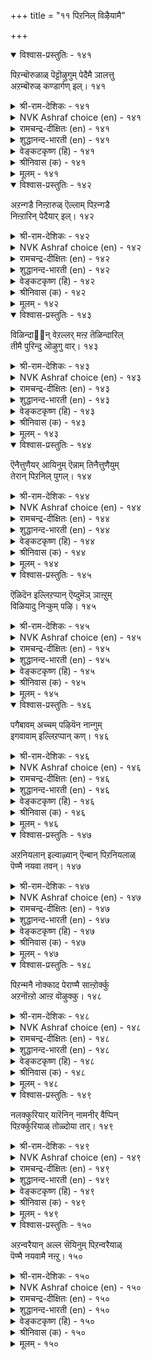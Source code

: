 +++
title = "११ पिऱनिल् विऴैयामै"

+++


<details open><summary>विश्वास-प्रस्तुतिः - १४१</summary>

पिऱन्बॊरुळाळ् पॆट्टॊऴुगुम् पेदैमै ञालत्तु  
अऱम्बॊरुळ् कण्डार्गण् इल्।      १४१
</details>

<details><summary>श्री-राम-देशिकः - १४१</summary>

परपत्नीसङ्गमेच्छादोषस्तेषु न विद्यते ।  
धर्मार्थशास्त्र तत्त्वज्ञा ये भवन्ति महीतले ॥ १४१॥
</details>

<details><summary>NVK Ashraf choice (en) - १४१</summary>

०१४१
Those who realize the benefit of virtue
Don't commit the folly of desiring another's wife.
(J. Narayanaswamy), (N.V.K. Ashraf)
</details>

<details><summary>रामचन्द्र-दीक्षितः (en) - १४१</summary>

141\. piṟaṉ poruḷāḷ-peṭṭu oḻukum pētaimai ñālattu  
aṟam, poruḷ, kaṇṭārkaṇ il.

141\. The folly of intriguing with another’s wife is not found in one versed in the laws of truth and wealth.  
</details>

<details><summary>शुद्धानन्द-भारती (en) - १४१</summary>

1\. பிறன்பொருளாள் பெட்டொழுகும் பேதைமை ஞாலத்து  
அறம்பொருள் கண்டார்கண் இல்  
Who know the wealth and virtue's way  
After other's wife do not stray.         141  
</details>

<details><summary>वेङ्कटकृष्ण (हि) - १४१</summary>

141
परपत्नी-रति-मूढ़ता, है नहिं उनमें जान ।  
धर्म-अर्थ के शास्त्र का, जिनको तत्वज्ञान ॥
</details>

<details><summary>श्रीनिवास (क) - १४१</summary>

141. परन ऒडवॆयागिरुव हॆण्डतियन्नु अपेक्षिसिवुदु तिळिगेडितन; धर्म अर्थगळन्नु बल्लवरल्लि ई गुणविल्ल

</details>

<details><summary>मूलम् - १४१</summary>

पिऱऩ्पॊरुळाळ् पॆट्टॊऴुगुम् पेदैमै ञालत्तु
अऱम्बॊरुळ् कण्डार्गण् इल्। १४१
</details>

<details open><summary>विश्वास-प्रस्तुतिः - १४२</summary>

अऱन्गडै निऩ्ऱारुळ् ऎल्लाम् पिऱन्गडै  
निऩ्ऱारिन् पेदैयार् इल्।      १४२
</details>

<details><summary>श्री-राम-देशिकः - १४२</summary>

परपत्नीलम्पटनां मध्ये मृढतमो हि सः ।  
परदार गृहद्वारे कामार्तो यः प्रतीक्षते ॥ १४२॥
</details>

<details><summary>NVK Ashraf choice (en) - १४२</summary>

०१४२
No sinner so foolish as he who lurks
At the door of another's wife.
(P.S. Sundaram)
</details>

<details><summary>रामचन्द्र-दीक्षितः (en) - १४२</summary>

142\. aṟaṉkaṭai niṉṟāruḷ ellām, piṟaṉkaṭai  
niṉṟāriṉ, pētaiyār il.

142\. Among those who walk in the ways of sin, the most foolish are those who stand at the entrance of another’s (house).  
</details>

<details><summary>शुद्धानन्द-भारती (en) - १४२</summary>

2\. அறன்கடை நின்றாருள் எல்லாம் பிறன்கடை  
நின்றாரின் பேதையார் இல்  
He is the worst law breaking boor  
Who haunts around his neighbour's door.         142  
</details>

<details><summary>वेङ्कटकृष्ण (हि) - १४२</summary>

142
धर्म-भ्रष्टों में नही, ऐसा कोई मूढ़ ।  
जैसा अन्यद्वार पर, खड़ा रहा जो मूढ़ ॥
</details>

<details><summary>श्रीनिवास (क) - १४२</summary>

142. धर्मवन्नु मीरि निन्तवरल्लि, परन हॆण्डतियन्नु बयसि बेरॊब्बन मनॆ बागिलल्लि निन्तवनष्टु मूर्ख बेरॆ इल्ल.

</details>

<details><summary>मूलम् - १४२</summary>

अऱऩ्कडै निऩ्ऱारुळ् ऎल्लाम् पिऱऩ्कडै
निऩ्ऱारिऩ् पेदैयार् इल्। १४२
</details>

<details open><summary>विश्वास-प्रस्तुतिः - १४३</summary>

विळिन्दा஡஢न् वेऱल्लर् मऩ्ऱ तॆळिन्दारिल्  
तीमै पुरिन्दु ऒऴुगु वार्।      १४३
</details>

<details><summary>श्री-राम-देशिकः - १४३</summary>

जीवन्नपि मृतप्रायः स तु संशय मन्तरा ।  
विश्वस्तसुहृदः पत्नीं यो भोक्तुमभिवाञ्छति ॥ १४३॥
</details>

<details><summary>NVK Ashraf choice (en) - १४३</summary>

०१४३
No different from the dead are those
Who wickedly desire the wife of a friend.
(Satguru Subramuniyaswami)
</details>

<details><summary>रामचन्द्र-दीक्षितः (en) - १४३</summary>

143\. viḷintāriṉ vēṟu allar maṉṟa-teḷintār il  
tīmai purintu oḻukuvār.

143\. They are as good as dead who misbehave towards the wives of their confiding friends.  
</details>

<details><summary>शुद्धानन्द-भारती (en) - १४३</summary>

3\. விளிந்தாரின் வேறல்லர் மன்ற தெளிந்தாரில்  
தீமை புரிந்துஒழுகு வார்  
The vile are dead who evil aim  
And put faithful friends' wives to shame.         143  
</details>

<details><summary>वेङ्कटकृष्ण (हि) - १४३</summary>

143
दृढ़ विश्वासी मित्र की, स्त्री से पापाचार ।  
जो करता वो मृतक से, भिन्न नहीं है, यार ॥
</details>

<details><summary>श्रीनिवास (क) - १४३</summary>

143. नम्बिदवर मडदियल्लि केळॆणिसि नडदुकॊळ्ळुववरु, निश्चयवागि ऒदुक्किद्दू सत्तवर हागॆ.

</details>

<details><summary>मूलम् - १४३</summary>

विळिन्दा஡஢ऩ् वेऱल्लर् मऩ्ऱ तॆळिन्दारिल्
तीमै पुरिन्दु ऒऴुगु वार्। १४३
</details>

<details open><summary>विश्वास-प्रस्तुतिः - १४४</summary>

ऎनैत्तुणैयर् आयिनुम् ऎन्नाम् तिनैत्तुणैयुम्  
तेरान् पिऱनिल् पुगल्।      १४४
</details>

<details><summary>श्री-राम-देशिकः - १४४</summary>

पापं किञ्चिदनालोच्य परनारीरतात्मनः ।  
किमन्यै र्विभवैः पूणैंः स दुःखान्न विमुच्यते ॥ १४४॥
</details>

<details><summary>NVK Ashraf choice (en) - १४४</summary>

०१४४
What does greatness avail if one without even least guilt
Goes into another's home? *
(W.H. Drew and J. Lazarus), (P.S. Sundaram)
</details>

<details><summary>रामचन्द्र-दीक्षितः (en) - १४४</summary>

144\. eṉait tuṇaiyar āyiṉum eṉṉām-tiṉait tuṇaiyum  
tērāṉ, piṟaṉ il pukala?.

144\. What avails one’s greatness if one desecrates the sanctity of the house of another reckless of the consequences.  
</details>

<details><summary>शुद्धानन्द-भारती (en) - १४४</summary>

4\. எனைத்துணையர் ஆயினும் என்னாம் தினைத்துணையும்  
தேரான் பிறனில் புகல்  
Their boasted greatness means nothing  
When to another's wife they cling.         144  
</details>

<details><summary>वेङ्कटकृष्ण (हि) - १४४</summary>

144
क्या होगा उसको अहो, रखते विभव अनेक ।  
यदि रति हो पर-दार में, तनिक न बुद्धि विवेक ॥
</details>

<details><summary>श्रीनिवास (क) - १४४</summary>

144. स्वल्पवू विवेचिसदॆ परर हॆण्डतियन्नु सेरुववरु ऎष्टु दॊड्डवरादरेनु

</details>

<details><summary>मूलम् - १४४</summary>

ऎऩैत्तुणैयर् आयिऩुम् ऎऩ्ऩाम् तिऩैत्तुणैयुम्
तेराऩ् पिऱऩिल् पुगल्। १४४
</details>

<details open><summary>विश्वास-प्रस्तुतिः - १४५</summary>

ऎळिदॆन इल्लिऱप्पान् ऎय्दुमॆञ् ञाऩ्ऱुम्  
विळियादु निऱ्कुम् पऴि।      १४५
</details>

<details><summary>श्री-राम-देशिकः - १४५</summary>

सर्वसाधारणं मत्वा सङ्गतः परवल्लभाम् ।  
अपवादं स्थिरं धत्ते गर्हितं तत्कुलं भवेत् ॥ १४५॥
</details>

<details><summary>NVK Ashraf choice (en) - १४५</summary>

०१४५
Erring with another's wife may seem easy,
But disgrace will be irredeemable for all time.*
(C. Rajagopalachari)
</details>

<details><summary>रामचन्द्र-दीक्षितः (en) - १४५</summary>

145\. 'eḷitu' eṉa il iṟappāṉ eytum-eñ ñāṉṟum  
viḷiyātu niṟkum paḻi.

145\. He who invades (easily) the house of another thinking it a mere trifie will incur eternal infamy.  
</details>

<details><summary>शुद्धानन्द-भारती (en) - १४५</summary>

5\. எளிதுஎன இல்லிறப்பான் எய்துமெஞ் ஞான்றும்  
விளியாது நிற்கும் பழி  
Who trifles with another's wife  
His guilty stain will last for life.         145  
</details>

<details><summary>वेङ्कटकृष्ण (हि) - १४५</summary>

145
पर-पत्नी-रत जो हुआ, सुलभ समझ निश्शंक ।  
लगे रहे चिर काल तक, उसपर अमिट कलंक ॥
</details>

<details><summary>श्रीनिवास (क) - १४५</summary>

145. सुलभवागि सिक्किदळॆन्दु परसतियन्नु कूडुववनु, यावागलू अळियदॆ उळिव निन्दॆगॆ गुरियागुत्तानॆ.

</details>

<details><summary>मूलम् - १४५</summary>

ऎळिदॆऩ इल्लिऱप्पाऩ् ऎय्दुमॆञ् ञाऩ्ऱुम्
विळियादु निऱ्कुम् पऴि। १४५
</details>

<details open><summary>विश्वास-प्रस्तुतिः - १४६</summary>

पगैबावम् अच्चम् पऴियॆन नान्गुम्  
इगवावाम् इल्लिऱप्पान् कण्।      १४६
</details>

<details><summary>श्री-राम-देशिकः - १४६</summary>

अपवादो भयं पापं द्वेषश्चेति चतुर्विधाः ।  
दोषा नैनं विमुञ्चन्ति योऽन्यभार्यां निषेवते ॥ १४६॥
</details>

<details><summary>NVK Ashraf choice (en) - १४६</summary>

०१४६
The adulterer has no respite from these four:
Hatred, sin, fear and disgrace. *
(V.V.S. Aiyar)
</details>

<details><summary>रामचन्द्र-दीक्षितः (en) - १४६</summary>

146\. pakai, pāvam, accam, paḻi eṉa nāṉkum  
ikavā ām-il iṟappāṉkaṇ.

146\. Four evils, enmity, sin, fear and disgrace dog one who covets another’s wife.  
</details>

<details><summary>शुद्धानन्द-भारती (en) - १४६</summary>

6\. பகைபாவம் அச்சம் பழியென நான்கும்  
இகவாவாம் இல்லிறப்பான் கண்  
Hatred, sin, fear, and shame-these four  
Stain adulterers ever more.         146  
</details>

<details><summary>वेङ्कटकृष्ण (हि) - १४६</summary>

146
पाप, शत्रुता, और भय, निन्दा मिल कर चार ।  
ये उसको छोड़ें नहीं, जो करता व्यभिचार ॥
</details>

<details><summary>श्रीनिवास (क) - १४६</summary>

146. हगॆ, पाप, भीति, निन्दॆ ऎम्ब नाल्कू परसतियन्नु कूडुववनन्नु बिट्टु होगुवुदिल्ल.

</details>

<details><summary>मूलम् - १४६</summary>

पगैबावम् अच्चम् पऴियॆऩ नाऩ्कुम्
इगवावाम् इल्लिऱप्पाऩ् कण्। १४६
</details>

<details open><summary>विश्वास-प्रस्तुतिः - १४७</summary>

अऱनियलान् इल्वाऴ्वान् ऎन्बान् पिऱनियलाळ्  
पॆण्मै नयवा तवन्।      १४७
</details>

<details><summary>श्री-राम-देशिकः - १४७</summary>

धर्म मार्गेण गार्हस्थ्यसेवनेनेह जीवतः ।  
अन्यदीयेषु दारेषु मतिरेव न जायते ॥ १४७॥
</details>

<details><summary>NVK Ashraf choice (en) - १४७</summary>

०१४७
He is a virtuous householder
Who does not covet another's wife. *
(P.S. Sundaram)
</details>

<details><summary>रामचन्द्र-दीक्षितः (en) - १४७</summary>

147\. aṟaṉ iyalāṉ ilvāḻvāṉ eṉpāṉ-piṟaṉ iyalāḷ  
peṇmai nayavātavaṉ.

147\. He is a true householder who does not love another man’s wife.  
</details>

<details><summary>शुद्धानन्द-भारती (en) - १४७</summary>

7\. அறனியலான் இல்வாழ்வான் என்பான் பிறனியலான்  
பெண்மை நயவா தவன்  
He is the righteous householder  
His neighbour's wife who covets never.         147  
</details>

<details><summary>वेङ्कटकृष्ण (हि) - १४७</summary>

147
जो गृहस्थ पर-दार पर, होवे नहिं आसक्त ।  
माना जाता है वही, धर्म-कर्म अनुरक्त ॥
</details>

<details><summary>श्रीनिवास (क) - १४७</summary>

147. धर्ममार्गदल्लि नडॆव गृहस्थनॆन्दरॆ, परस्त्रीय अङ्गलावण्यवन्नु बयसदिरुववने

</details>

<details><summary>मूलम् - १४७</summary>

अऱऩियलाऩ् इल्वाऴ्वाऩ् ऎऩ्पाऩ् पिऱऩियलाळ्
पॆण्मै नयवा तवऩ्। १४७
</details>

<details open><summary>विश्वास-प्रस्तुतिः - १४८</summary>

पिऱन्मनै नोक्काद पेराण्मै साऩ्ऱोर्क्कु  
अऱनॊऩ्ऱो आऩ्ऱ वॊऴुक्कु।      १४८
</details>

<details><summary>श्री-राम-देशिकः - १४८</summary>

परस्त्रीदर्शने चित्तदाढर्थे यद्रू विद्यते सताम् ।  
नेदं तेषां धर्ममात्रं पूर्णाचारोऽपि स स्मृतः ॥ १४८॥
</details>

<details><summary>NVK Ashraf choice (en) - १४८</summary>

०१४८
The manliness that scorns adultery
Is both virtue and propriety for the great. *
(P.S. Sundaram)
</details>

<details><summary>रामचन्द्र-दीक्षितः (en) - १४८</summary>

148\. piṟaṉ maṉai nōkkāta pēr āṇmai, cāṉṟōrkku  
aṟaṉ oṉṟō?āṉṟa oḻukku.

148\. The heroic manhood that does not lust after another’s wife is to the wise not mere virtue but the very law of their being.  
</details>

<details><summary>शुद्धानन्द-भारती (en) - १४८</summary>

8\. பிறன்மனை நோக்காத பேராண்மை சான்றோர்க்கு  
அறனொன்றோ ஆன்ற ஒழுக்கு  
They lead a high-souled manly life  
The pure who eye not another's wife.         148  
</details>

<details><summary>वेङ्कटकृष्ण (हि) - १४८</summary>

148
पर-नारी नहिं ताकना, है धीरता महान ।  
धर्म मात्र नहिं संत का, सदाचरण भी जान ॥
</details>

<details><summary>श्रीनिवास (क) - १४८</summary>

148. परर हॆण्डतियन्नु नोडद हिरिय कॆच्चु, नम्पन्नरिगॆ धर्ममात्रवल्लदॆ परिपूर्ण नडतॆयू आगुत्तदॆ

</details>

<details><summary>मूलम् - १४८</summary>

पिऱऩ्मऩै नोक्काद पेराण्मै साऩ्ऱोर्क्कु
अऱऩॊऩ्ऱो आऩ्ऱ वॊऴुक्कु। १४८
</details>

<details open><summary>विश्वास-प्रस्तुतिः - १४९</summary>

नलक्कुरियार् यारॆनिन् नामनीर् वैप्पिन्  
पिऱर्क्कुरियाळ् तोळ्दोया तार्।      १४९
</details>

<details><summary>श्री-राम-देशिकः - १४९</summary>

घोराम्मोधि वृतेऽप्यस्मिन् लोके ते श्नुवते सुखम् ।  
पराङ्गनापरिष्वङ्गं कामार्ता ये न कुर्वते ॥ १४९॥
</details>

<details><summary>NVK Ashraf choice (en) - १४९</summary>

०१४९
Who deserves all the good in this world?
He who clasps not the arms of another's wife! *
(V.V.S. Aiyar), ( Shuddhananda Bharatiar)
</details>

<details><summary>रामचन्द्र-दीक्षितः (en) - १४९</summary>

149\. 'nalakku uriyār yār?' eṉiṉ, nāma nīr vaippil  
piṟaṟku uriyāḷ tōḷ tōyātār.

149\. Verily he is a gentleman on this sea-girt earth who is free from the sin of adultery.  
</details>

<details><summary>शुद्धानन्द-भारती (en) - १४९</summary>

9\. நலக்குரியார் யாரெனின் நாமநீர் வைப்பின்  
பிறற்குஉரியாள் தோள்தோயா தார்  
Good in storm bound earth is with those  
Who clasp not arms of another's spouse.         149  
</details>

<details><summary>वेङ्कटकृष्ण (हि) - १४९</summary>

149
सागर-बलयित भूमि पर, कौन भोग्य के योग्य ।  
आलिंगन पर- नारि को, जो न करे वह योग्य ॥
</details>

<details><summary>श्रीनिवास (क) - १४९</summary>

149. भीकर कडलु आदरिसिद ई लोकदल्लि कीर्तिशालिगळु यारॆन्दरॆ, परर हक्किन हॆण्डतिय तोळ्तॆक्कॆयल्लि सेरदवरु

</details>

<details><summary>मूलम् - १४९</summary>

नलक्कुरियार् यारॆऩिऩ् नामनीर् वैप्पिऩ्
पिऱर्क्कुरियाळ् तोळ्दोया तार्। १४९
</details>

<details open><summary>विश्वास-प्रस्तुतिः - १५०</summary>

अऱन्वरैयान् अल्ल सॆयिनुम् पिऱन्वरैयाळ्  
पॆण्मै नयवामै नऩ्ऱु।      १५०
</details>

<details><summary>श्री-राम-देशिकः - १५०</summary>

त्यक्त्वा धर्म मधर्मणां कर्ता चापि विशेषतः ।  
श्लाघ्य एव भवेदत्र परस्त्रीविमुखो यदि ॥ १५०॥
</details>

<details><summary>NVK Ashraf choice (en) - १५०</summary>

०१५०
You may trespass the bounds of other virtues,
But not the bounds of another's wife.
(N.V.K. Ashraf)
</details>

<details><summary>रामचन्द्र-दीक्षितः (en) - १५०</summary>

150\. aṟaṉ varaiyāṉ, alla ceyiṉum, piṟaṉ varaiyāḷ  
peṇmai nayavāmai naṉṟu.

150\. One may be guilty of any other sins; let one be free from adultery.
</details>

<details><summary>शुद्धानन्द-भारती (en) - १५०</summary>

10\. அறன்வரையான் அல்ல செயினும் பிறன்வரையாள்  
பெண்மை நயவாமை நன்று.  
Sinners breaking virtue's behest  
Lust not for another's wife at least.         150  
</details>

<details><summary>वेङ्कटकृष्ण (हि) - १५०</summary>

150
पाप- कर्म चाहे करें, धर्म मार्ग को छोड़ ।  
पर-गृहिणी की विरति हो, तो वह गुण बेजोड़ ॥
</details>

<details><summary>श्रीनिवास (क) - १५०</summary>

150. धर्मद ऎल्लॆयन्नु मीरि अल्लद्दन्नु माडिदरू परस्त्रीय अङ्गलावण्यवन्नु बयसदिरुवुदु ऒळ्ळॆयदु.
</details>

<details><summary>मूलम् - १५०</summary>

अऱऩ्वरैयाऩ् अल्ल सॆयिऩुम् पिऱऩ्वरैयाळ्
पॆण्मै नयवामै नऩ्ऱु। १५०
</details>

